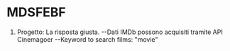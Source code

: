 # MDSFEBF
1. Progetto: La risposta giusta.
--Dati IMDb possono acquisiti tramite API Cinemagoer
--Keyword to search films: "movie"